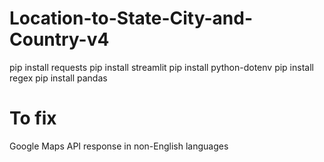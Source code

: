 # Location-to-State-City-and-Country-v4

pip install requests
pip install streamlit
pip install python-dotenv
pip install regex
pip install pandas

# To fix
Google Maps API response in non-English languages